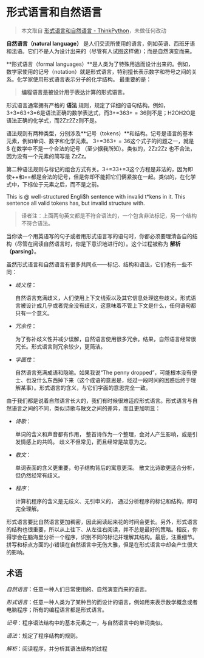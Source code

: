 # 形式语言和自然语言

> 本文取自 [形式语言和自然语言 - ThinkPython](http://codingpy.com/books/thinkpython2/01-the-way-of-the-program.html#id7)，未做任何改动

**自然语言（natural language）** 是人们交流所使用的语言，例如英语、西班牙语和法语。它们不是人为设计出来的（尽管有人试图这样做）；而是自然演变而来。

**形式语言（formal languages）**是人类为了特殊用途而设计出来的。例如，数学家使用的记号（notation）就是形式语言，特别擅长表示数字和符号之间的关系。化学家使用形式语言表示分子的化学结构。 最重要的是：

> **编程语言是被设计用于表达计算的形式语言。**

形式语言通常拥有严格的 **语法** 规则，规定了详细的语句结构。例如，3+3=63+3=6是语法正确的数学表达式，而3+=3$63+=3$6则不是；H2OH2O是语法正确的化学式，而2Zz2Zz则不是。

语法规则有两种类型，分别涉及**记号（tokens）**和结构。记号是语言的基本元素，例如单词、数字和化学元素。 3+=3$63+=3$6这个式子的问题之一，就是 $ 在数学中不是一个合法的记号 （至少据我所知）。类似的，2Zz2Zz 也不合法，因为没有一个元素的简写是 ZzZz。

第二种语法规则与标记的组合方式有关。3+=33+=3这个方程是非法的，因为即使++和==都是合法的记号，但是你却不能把它们俩紧挨在一起。类似的，在化学式中，下标位于元素之后，而不是之前。

This is @ well-structured Engli$h sentence with invalid t*kens in it. This sentence all valid tokens has, but invalid structure with.

> 译者注：上面两句英文都是不符合语法的，一个包含非法标记，另一个结构不符合语法。

当你读一个用英语写的句子或者用形式语言写的语句时，你都必须要理清各自的结构（尽管在阅读自然语言时，你是下意识地进行的）。这个过程被称为 **解析（parsing）**。

虽然形式语言和自然语言有很多共同点——标记、结构和语法，它们也有一些不同：

- *歧义性*：

  自然语言充满歧义，人们使用上下文线索以及其它信息处理这些歧义。形式语言被设计成几乎或者完全没有歧义，这意味着不管上下文是什么，任何语句都只有一个意义。

- *冗余性*：

  为了弥补歧义性并减少误解，自然语言使用很多冗余。结果，自然语言经常很冗长。形式语言则冗余较少，更简洁。

- *字面性*：

  自然语言充满成语和隐喻。如果我说“The penny dropped”，可能根本没有便士、也没什么东西掉下来（这个成语的意思是，经过一段时间的困惑后终于理解某事）。形式语言的含义，与它们字面的意思完全一致。

由于我们都是说着自然语言长大的，我们有时候很难适应形式语言。形式语言与自然语言之间的不同，类似诗歌与散文之间的差异，而且更加明显：

- *诗歌*：

  单词的含义和声音都有作用， 整首诗作为一个整理，会对人产生影响，或是引发情感上的共鸣。 歧义不但常见，而且经常是故意为之。

- *散文*：

  单词表面的含义更重要，句子结构背后的寓意更深。 散文比诗歌更适合分析，但仍然经常有歧义。

- *程序*：

  计算机程序的含义是无歧义、无引申义的， 通过分析程序的标记和结构，即可完全理解。

形式语言要比自然语言更加稠密，因此阅读起来花的时间会更长。另外，形式语言的结构也很重要，所以从上往下、从左往右阅读，并不总是最好的策略。相反，你得学会在脑海里分析一个程序，识别不同的标记并理解其结构。最后，注重细节。拼写和标点方面的小错误在自然语言中无伤大雅，但是在形式语言中却会产生很大的影响。

## 术语

*自然语言*：任意一种人们日常使用的、自然演变而来的语言。

*形式语言*：任意一种人类为了某种目的而设计的语言，例如用来表示数学概念或者电脑程序；所有的编程语言都是形式语言。

*记号*：程序语法结构中的基本元素之一，与自然语言中的单词类似。

*语法*：规定了程序结构的规则。

*解析*：阅读程序，并分析其语法结构的过程